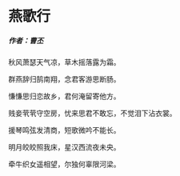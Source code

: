 # 燕歌行
##### 作者：曹丕

秋风萧瑟天气凉，草木摇落露为霜。

群燕辞归鹄南翔，念君客游思断肠。

慊慊思归恋故乡，君何淹留寄他方。

贱妾茕茕守空房，忧来思君不敢忘，不觉泪下沾衣裳。

援琴鸣弦发清商，短歌微吟不能长。

明月皎皎照我床，星汉西流夜未央。

牵牛织女遥相望，尔独何辜限河梁。
